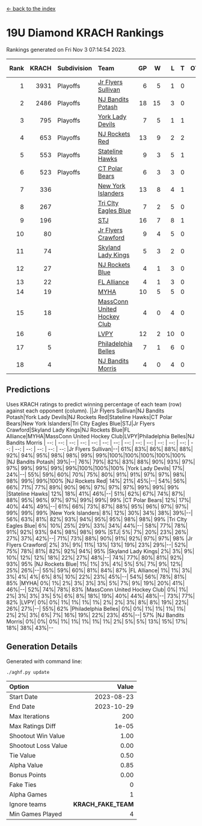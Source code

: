 [<- back to the index](readme.md)
# 19U Diamond KRACH Rankings
Rankings generated on Fri Nov  3 07:14:54 2023.

Rank|KRACH|Subdivision|Team|GP|W|L|T|OTW|OTL|SoS|Exp Wins|Win Diff
---:|---:|:---|:---|---:|---:|---:|---:|---:|---:|---:|---:|---:
1|3931|Playoffs|[Jr Flyers Sullivan](https://gamesheetstats.com/seasons/3663/teams/140859/schedule)|6|5|1|0|1|0|945|5.8|-0.0
2|2486|Playoffs|[NJ Bandits Potash](https://gamesheetstats.com/seasons/3663/teams/140857/schedule)|18|15|3|0|0|0|713|15.8|-0.0
3|795|Playoffs|[York Lady Devils](https://gamesheetstats.com/seasons/3663/teams/140856/schedule)|7|5|1|1|0|0|248|6.3|-0.0
4|653|Playoffs|[NJ Rockets Red](https://gamesheetstats.com/seasons/3663/teams/140855/schedule)|13|9|2|2|1|0|453|10.9|0.0
5|553|Playoffs|[Stateline Hawks](https://gamesheetstats.com/seasons/3663/teams/141851/schedule)|9|3|5|1|0|1|1693|4.3|-0.0
6|523|Playoffs|[CT Polar Bears](https://gamesheetstats.com/seasons/3663/teams/140853/schedule)|6|3|3|0|0|0|944|3.8|-0.0
7|336||[New York Islanders](https://gamesheetstats.com/seasons/3663/teams/140861/schedule)|13|8|4|1|0|0|532|9.4|0.0
8|267||[Tri CIty Eagles Blue](https://gamesheetstats.com/seasons/3663/teams/140852/schedule)|7|2|5|0|0|0|1341|2.8|-0.0
9|196||[STJ](https://gamesheetstats.com/seasons/3663/teams/140858/schedule)|16|7|8|1|0|0|863|8.4|0.0
10|80||[Jr Flyers Crawford](https://gamesheetstats.com/seasons/3663/teams/140862/schedule)|9|4|5|0|0|1|214|4.9|0.0
11|74||[Skyland Lady Kings](https://gamesheetstats.com/seasons/3663/teams/140865/schedule)|5|3|2|0|0|0|171|3.9|0.0
12|27||[NJ Rockets Blue](https://gamesheetstats.com/seasons/3663/teams/140867/schedule)|4|1|3|0|0|0|204|1.9|0.0
13|22||[FL Alliance](https://gamesheetstats.com/seasons/3663/teams/156907/schedule)|4|1|3|0|0|0|308|1.9|0.0
14|19||[MYHA](https://gamesheetstats.com/seasons/3663/teams/140863/schedule)|10|5|5|0|0|0|107|5.9|0.0
15|18||[MassConn United Hockey Club](https://gamesheetstats.com/seasons/3663/teams/140854/schedule)|4|0|4|0|0|0|844|0.9|0.0
16|6||[LVPY](https://gamesheetstats.com/seasons/3663/teams/140860/schedule)|12|2|10|0|0|0|337|2.9|0.0
17|5||[Philadelphia Belles](https://gamesheetstats.com/seasons/3663/teams/140864/schedule)|7|1|6|0|0|0|60|1.9|0.0
18|4||[NJ Bandits Morris](https://gamesheetstats.com/seasons/3663/teams/140866/schedule)|4|0|4|0|0|0|153|0.9|0.0

## Predictions
Uses KRACH ratings to predict winning percentage of each team (row) against each opponent (column).
||Jr Flyers Sullivan|NJ Bandits Potash|York Lady Devils|NJ Rockets Red|Stateline Hawks|CT Polar Bears|New York Islanders|Tri CIty Eagles Blue|STJ|Jr Flyers Crawford|Skyland Lady Kings|NJ Rockets Blue|FL Alliance|MYHA|MassConn United Hockey Club|LVPY|Philadelphia Belles|NJ Bandits Morris
| --: | --: | --: | --: | --: | --: | --: | --: | --: | --: | --: | --: | --: | --: | --: | --: | --: | --: | --: 
|Jr Flyers Sullivan|--| 61%| 83%| 86%| 88%| 88%| 92%| 94%| 95%| 98%| 98%| 99%| 99%|100%|100%|100%|100%|100%
|NJ Bandits Potash| 39%|--| 76%| 79%| 82%| 83%| 88%| 90%| 93%| 97%| 97%| 99%| 99%| 99%| 99%|100%|100%|100%
|York Lady Devils| 17%| 24%|--| 55%| 59%| 60%| 70%| 75%| 80%| 91%| 91%| 97%| 97%| 98%| 98%| 99%| 99%|100%
|NJ Rockets Red| 14%| 21%| 45%|--| 54%| 56%| 66%| 71%| 77%| 89%| 90%| 96%| 97%| 97%| 97%| 99%| 99%| 99%
|Stateline Hawks| 12%| 18%| 41%| 46%|--| 51%| 62%| 67%| 74%| 87%| 88%| 95%| 96%| 97%| 97%| 99%| 99%| 99%
|CT Polar Bears| 12%| 17%| 40%| 44%| 49%|--| 61%| 66%| 73%| 87%| 88%| 95%| 96%| 97%| 97%| 99%| 99%| 99%
|New York Islanders|  8%| 12%| 30%| 34%| 38%| 39%|--| 56%| 63%| 81%| 82%| 93%| 94%| 95%| 95%| 98%| 98%| 99%
|Tri CIty Eagles Blue|  6%| 10%| 25%| 29%| 33%| 34%| 44%|--| 58%| 77%| 78%| 91%| 92%| 93%| 94%| 98%| 98%| 99%
|STJ|  5%|  7%| 20%| 23%| 26%| 27%| 37%| 42%|--| 71%| 73%| 88%| 90%| 91%| 92%| 97%| 97%| 98%
|Jr Flyers Crawford|  2%|  3%|  9%| 11%| 13%| 13%| 19%| 23%| 29%|--| 52%| 75%| 78%| 81%| 82%| 92%| 94%| 95%
|Skyland Lady Kings|  2%|  3%|  9%| 10%| 12%| 12%| 18%| 22%| 27%| 48%|--| 74%| 77%| 80%| 81%| 92%| 93%| 95%
|NJ Rockets Blue|  1%|  1%|  3%|  4%|  5%|  5%|  7%|  9%| 12%| 25%| 26%|--| 55%| 59%| 60%| 81%| 84%| 87%
|FL Alliance|  1%|  1%|  3%|  3%|  4%|  4%|  6%|  8%| 10%| 22%| 23%| 45%|--| 54%| 56%| 78%| 81%| 85%
|MYHA|  0%|  1%|  2%|  3%|  3%|  3%|  5%|  7%|  9%| 19%| 20%| 41%| 46%|--| 52%| 74%| 78%| 83%
|MassConn United Hockey Club|  0%|  1%|  2%|  3%|  3%|  3%|  5%|  6%|  8%| 18%| 19%| 40%| 44%| 48%|--| 73%| 77%| 82%
|LVPY|  0%|  0%|  1%|  1%|  1%|  1%|  2%|  2%|  3%|  8%|  8%| 19%| 22%| 26%| 27%|--| 55%| 62%
|Philadelphia Belles|  0%|  0%|  1%|  1%|  1%|  1%|  2%|  2%|  3%|  6%|  7%| 16%| 19%| 22%| 23%| 45%|--| 57%
|NJ Bandits Morris|  0%|  0%|  0%|  1%|  1%|  1%|  1%|  1%|  2%|  5%|  5%| 13%| 15%| 17%| 18%| 38%| 43%|--

## Generation Details

Generated with command line:
```
./aghf.py update
```

| Option | Value |
| :----- | ----: |
| Start Date | 2023-08-23 |
| End Date | 2023-10-29 |
| Max Iterations | 200 |
| Max Ratings Diff | 1e-05 |
| Shootout Win Value | 1.00 |
| Shootout Loss Value | 0.00 |
| Tie Value | 0.50 |
| Alpha Value | 0.85 |
| Bonus Points | 0.00 |
| Fake Ties | 0 |
| Alpha Games | 1 |
| Ignore teams | __KRACH_FAKE_TEAM__ |
| Min Games Played | 4 |

